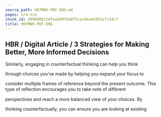 ```yaml
---
source_path: H07MWV-PDF-ENG.md
pages: n/a-n/a
chunk_id: d99880b22dfeab997bd875cecb6a44361efc34c7
title: H07MWV-PDF-ENG
---
```

## HBR / Digital Article / 3 Strategies for Making Better, More Informed Decisions

Similarly, engaging in counterfactual thinking can help you think

through choices you’ve made by helping you expand your focus to

consider multiple frames of reference beyond the present outcome. This type of reﬂection encourages you to take note of diﬀerent

perspectives and reach a more balanced view of your choices. By

thinking counterfactually, you can ensure you are looking at existing
